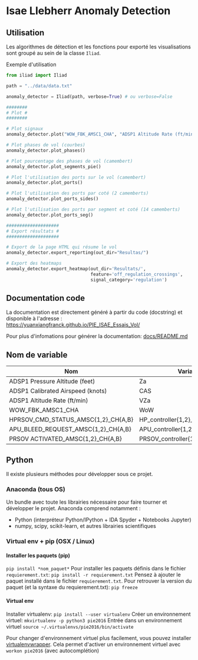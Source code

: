 # Isae LIebherr Anomaly Detection

## Utilisation

Les algorithmes de détection et les fonctions pour exporté les visualisations sont groupé au sein de la classe `Iliad`.

Exemple d'utilisation

```python
from iliad import Iliad

path = "../data/data.txt"

anomaly_detector = Iliad(path, verbose=True) # ou verbose=False

########
# Plot #
########

# Plot signaux
anomaly_detector.plot("WOW_FBK_AMSC1_CHA", "ADSP1 Altitude Rate (ft/min)") # La fonction accepte autant d'argument que de signaux à tracer

# Plot phases de vol (courbes)
anomaly_detector.plot_phases()

# Plot pourcentage des phases de vol (camembert)
anomaly_detector.plot_segments_pie()

# Plot l'utilisation des ports sur le vol (camembert)
anomaly_detector.plot_ports()

# Plot l'utilisation des ports par coté (2 camemberts)
anomaly_detector.plot_ports_sides()

# Plot l'utilisation des ports par segment et coté (14 camemberts)
anomaly_detector.plot_ports_seg()

####################
# Export résultats #
####################

# Export de la page HTML qui résume le vol
anomaly_detector.export_reporting(out_dir="Resultas/")

# Export des heatmaps
anomaly_detector.export_heatmap(out_dir='Resultats/',
                                feature='off_regulation_crossings',
                                signal_category='regulation')
```

## Documentation code

La documentation est directement généré à partir du code (docstring) et disponible à l'adresse : https://yuanxiangfranck.github.io/PIE_ISAE_Essais_Vol/

Pour plus d'infomations pour générer la documentation: [docs/README.md](https://github.com/YuanxiangFranck/PIE_ISAE_Essais_Vol/blob/master/docs/README.md)

## Nom de variable

| Nom                                 | Variable                          | Unité  |
| ----------------------------------- | --------------------------------- | ------ |
| ADSP1 Pressure Altitude (feet)      | Za                                | ft     |
| ADSP1 Calibrated Airspeed (knots)   | CAS                               | kts    |
| ADSP1 Altitude Rate (ft/min)        | VZa                               | ft/min |
| WOW_FBK_AMSC1_CHA                   | WoW                               | bool   |
| HPRSOV_CMD_STATUS_AMSC{1,2}_CH{A,B} | HP_controller{1,2}_ch{A,B}_cmd    | bool   |
| APU_BLEED_REQUEST_AMSC{1,2}_CH{A,B} | APU_controller{1,2}_ch{A,B}_cmd   | bool   |
| PRSOV ACTIVATED_AMSC{1,2}_CH{A,B}   | PRSOV_controller{1,2}_ch{A,B}_cmd | bool   |

## Python

Il existe plusieurs méthodes pour développer sous ce projet.

### Anaconda (tous OS)

Un bundle avec toute les librairies nécessaire pour faire tourner et développer le projet.
Anaconda comprend notamment :
* Python (interpréteur Python/IPython + IDA Spyder + Notebooks Jupyter)
* numpy, scipy, scikit-learn, et autres librairies scientifiques

### Virtual env + pip (OSX / Linux)

#### Installer les paquets (pip)

`pip install *nom_paquet*`
Pour installer les paquets définis dans le fichier `requierement.txt`: `pip install -r requierement.txt`
Pensez à ajouter le paquet installé dans le fichier `requierement.txt`.
Pour retrouver la version du paquet (et la syntaxe du requierement.txt): `pip freeze`

#### Virtual env

Installer virtualenv: `pip install --user virtualenv`
Créer un environnement virtuel: `mkvirtualenv -p python3 pie2016`
Entrée dans un environnement virtuel `source ~/.virtualenvs/pie2016/bin/activate`

Pour changer d'environnement virtuel plus facilement, vous pouvez installer [virtualenvwrapper](https://virtualenvwrapper.readthedocs.io/en/latest/). Cela permet d'activer un environnement virtuel avec `workon pie2016` (avec autocomplétion)
